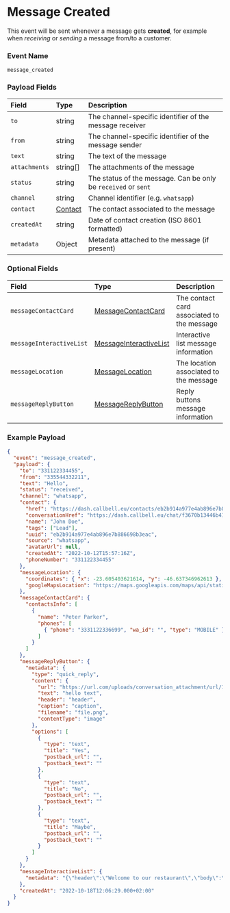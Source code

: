# Message Created

This event will be sent whenever a message gets **created**, for example when _receiving_ or _sending_ a message from/to a customer.

### Event Name

`message_created`

### Payload Fields

| Field                    | Type                                                                           | Description                                                    |
| :----------------------- | :----------------------------------------------------------------------------- | :------------------------------------------------------------- |
| `to`                     | string                                                                         | The channel-specific identifier of the message receiver        |
| `from`                   | string                                                                         | The channel-specific identifier of the message sender          |
| `text`                   | string                                                                         | The text of the message                                        |
| `attachments`            | string[]                                                                       | The attachments of the message                                 |
| `status`                 | string                                                                         | The status of the message. Can be only be `received` or `sent` |
| `channel`                | string                                                                         | Channel identifier (e.g. `whatsapp`)                           |
| `contact`                | [Contact](/api/reference/object_types/contact)                                 | The contact associated to the message                          |
| `createdAt`              | string                                                                         | Date of contact creation (ISO 8601 formatted)                  |
| `metadata`               | Object                                                                         | Metadata attached to the message (if present)                  |

### Optional Fields

| Field                    | Type                                                                           | Description                                                    |
| :----------------------- | :----------------------------------------------------------------------------- | :------------------------------------------------------------- |
| `messageContactCard`     | [MessageContactCard](/api/reference/object_types/message_contact_card)         | The contact card associated to the message                     |
| `messageInteractiveList` | [MessageInteractiveList](/api/reference/object_types/message_interactive_list) | Interactive list message information                           |
| `messageLocation`        | [MessageLocation](/api/reference/object_types/message_location)                | The location associated to the message                         |
| `messageReplyButton`     | [MessageReplyButton](/api/reference/object_types/message_reply_button)         | Reply buttons message information                              |


### Example Payload

```json title=payload.json
{
  "event": "message_created",
  "payload": {
    "to": "331122334455",
    "from": "335544332211",
    "text": "Hello",
    "status": "received",
    "channel": "whatsapp",
    "contact": {
      "href": "https://dash.callbell.eu/contacts/eb2b914a977e4ab896e7b886698b3eac",
      "conversationHref": "https://dash.callbell.eu/chat/f3670b13446b412796238b1cd78899f9",
      "name": "John Doe",
      "tags": ["Lead"],
      "uuid": "eb2b914a977e4ab896e7b886698b3eac",
      "source": "whatsapp",
      "avatarUrl": null,
      "createdAt": "2022-10-12T15:57:16Z",
      "phoneNumber": "331122334455"
    },
    "messageLocation": {
      "coordinates": { "x": -23.605403621614, "y": -46.637346962613 },
      "googleMapsLocation": "https://maps.googleapis.com/maps/api/staticmap?zoom=15&size=270x200&scale=2&maptype=roadmap&markers=color:red%7C-24.605403621614,-47.637346962613&key=AIzaSyByh_wmPx1e3qOzsUTa-xjKHFSEDvpzT0Y&signature=e8lZQ-eMXUwBwqmA1FAXksGtiR8="
    },
    "messageContactCard": {
      "contactsInfo": [
        {
          "name": "Peter Parker",
          "phones": [
            { "phone": "3331122336699", "wa_id": "", "type": "MOBILE" }
          ]
        }
      ]
    },
    "messageReplyButton": {
      "metadata": {
        "type": "quick_reply",
        "content": {
          "url": "https://url.com/uploads/conversation_attachment/url/12389/file.png",
          "text": "hello text",
          "header": "header",
          "caption": "caption",
          "filename": "file.png",
          "contentType": "image"
        },
        "options": [
          {
            "type": "text",
            "title": "Yes",
            "postback_url": "",
            "postback_text": ""
          },
          {
            "type": "text",
            "title": "No",
            "postback_url": "",
            "postback_text": ""
          },
          {
            "type": "text",
            "title": "Maybe",
            "postback_url": "",
            "postback_text": ""
          }
        ]
      }
    },
    "messageInteractiveList": {
      "metadata": "{\"header\":\"Welcome to our restaurant\",\"body\":\"Have a look at our menu\",\"buttons\":[{\"title\":\"click here\"}],\"sections\":[{\"title\":\"Breakfast\",\"subtitle\":null,\"items\":[{\"header\":\"Yogurt\",\"description\":null},{\"header\":\"Pancakes\",\"description\":null}]}]}"
    },
    "createdAt": "2022-10-18T12:06:29.000+02:00"
  }
}
```

